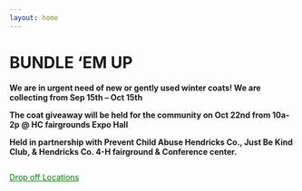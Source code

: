```yaml
---
layout: home
---
```

# BUNDLE ‘EM UP



**We are in urgent need of new or gently used winter coats!  We are collecting from Sep 15th – Oct 15th**

**The coat giveaway will be held for the community on Oct 22nd from 10a-2p @ HC fairgrounds Expo Hall**

**Held in partnership with Prevent Child Abuse Hendricks Co., Just Be Kind Club, & Hendricks Co. 4-H fairground & Conference center.**

<img src="{{ site.url }}/images/beu.png" alt="">



<a href="https://bwaite43.github.io/bundleemup.com//dropoff-locations/" style="color: Green; text-decoration: underline;">Drop off Locations</a>